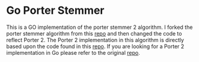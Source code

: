 # Go Porter Stemmer

This is a GO implementation of the porter stemmer 2 algorithm. I forked the porter stemmer algorithm from this [repo](https://github.com/magiczhao/go-porterstemmer) and then changed the code to reflect Porter 2. The Porter 2 implementation in this algorithm is directly based upon the code found in this [repo](https://github.com/kljensen/snowball). If you are looking for a Porter 2 implementation in Go please refer to the original [repo](https://github.com/kljensen/snowball). 
